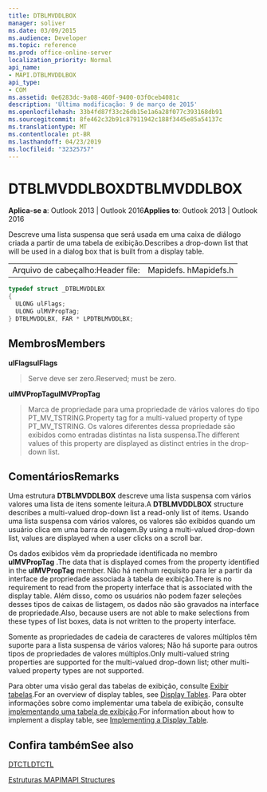 ```yaml
---
title: DTBLMVDDLBOX
manager: soliver
ms.date: 03/09/2015
ms.audience: Developer
ms.topic: reference
ms.prod: office-online-server
localization_priority: Normal
api_name:
- MAPI.DTBLMVDDLBOX
api_type:
- COM
ms.assetid: 0e6283dc-9a08-460f-9400-03f0ceb4081c
description: 'Última modificação: 9 de março de 2015'
ms.openlocfilehash: 33b4fd87f33c26db15e1a6a28f077c393168db91
ms.sourcegitcommit: 8fe462c32b91c87911942c188f3445e85a54137c
ms.translationtype: MT
ms.contentlocale: pt-BR
ms.lasthandoff: 04/23/2019
ms.locfileid: "32325757"
---
```

# <a name="dtblmvddlbox"></a><span data-ttu-id="521d6-103">DTBLMVDDLBOX</span><span class="sxs-lookup"><span data-stu-id="521d6-103">DTBLMVDDLBOX</span></span>

  
  
<span data-ttu-id="521d6-104">**Aplica-se a**: Outlook 2013 | Outlook 2016</span><span class="sxs-lookup"><span data-stu-id="521d6-104">**Applies to**: Outlook 2013 | Outlook 2016</span></span> 
  
<span data-ttu-id="521d6-105">Descreve uma lista suspensa que será usada em uma caixa de diálogo criada a partir de uma tabela de exibição.</span><span class="sxs-lookup"><span data-stu-id="521d6-105">Describes a drop-down list that will be used in a dialog box that is built from a display table.</span></span>
  
|||
|:-----|:-----|
|<span data-ttu-id="521d6-106">Arquivo de cabeçalho:</span><span class="sxs-lookup"><span data-stu-id="521d6-106">Header file:</span></span>  <br/> |<span data-ttu-id="521d6-107">Mapidefs. h</span><span class="sxs-lookup"><span data-stu-id="521d6-107">Mapidefs.h</span></span>  <br/> |
   
```cpp
typedef struct _DTBLMVDDLBX
{
  ULONG ulFlags;
  ULONG ulMVPropTag;
} DTBLMVDDLBX, FAR * LPDTBLMVDDLBX;

```

## <a name="members"></a><span data-ttu-id="521d6-108">Membros</span><span class="sxs-lookup"><span data-stu-id="521d6-108">Members</span></span>

 <span data-ttu-id="521d6-109">**ulFlags**</span><span class="sxs-lookup"><span data-stu-id="521d6-109">**ulFlags**</span></span>
  
> <span data-ttu-id="521d6-110">Serve deve ser zero.</span><span class="sxs-lookup"><span data-stu-id="521d6-110">Reserved; must be zero.</span></span>
    
 <span data-ttu-id="521d6-111">**ulMVPropTag**</span><span class="sxs-lookup"><span data-stu-id="521d6-111">**ulMVPropTag**</span></span>
  
> <span data-ttu-id="521d6-112">Marca de propriedade para uma propriedade de vários valores do tipo PT_MV_TSTRING.</span><span class="sxs-lookup"><span data-stu-id="521d6-112">Property tag for a multi-valued property of type PT_MV_TSTRING.</span></span> <span data-ttu-id="521d6-113">Os valores diferentes dessa propriedade são exibidos como entradas distintas na lista suspensa.</span><span class="sxs-lookup"><span data-stu-id="521d6-113">The different values of this property are displayed as distinct entries in the drop-down list.</span></span>
    
## <a name="remarks"></a><span data-ttu-id="521d6-114">Comentários</span><span class="sxs-lookup"><span data-stu-id="521d6-114">Remarks</span></span>

<span data-ttu-id="521d6-115">Uma estrutura **DTBLMVDDLBOX** descreve uma lista suspensa com vários valores uma lista de itens somente leitura.</span><span class="sxs-lookup"><span data-stu-id="521d6-115">A **DTBLMVDDLBOX** structure describes a multi-valued drop-down list a read-only list of items.</span></span> <span data-ttu-id="521d6-116">Usando uma lista suspensa com vários valores, os valores são exibidos quando um usuário clica em uma barra de rolagem.</span><span class="sxs-lookup"><span data-stu-id="521d6-116">By using a multi-valued drop-down list, values are displayed when a user clicks on a scroll bar.</span></span> 
  
<span data-ttu-id="521d6-117">Os dados exibidos vêm da propriedade identificada no membro **ulMVPropTag** .</span><span class="sxs-lookup"><span data-stu-id="521d6-117">The data that is displayed comes from the property identified in the **ulMVPropTag** member.</span></span> <span data-ttu-id="521d6-118">Não há nenhum requisito para ler a partir da interface de propriedade associada à tabela de exibição.</span><span class="sxs-lookup"><span data-stu-id="521d6-118">There is no requirement to read from the property interface that is associated with the display table.</span></span> <span data-ttu-id="521d6-119">Além disso, como os usuários não podem fazer seleções desses tipos de caixas de listagem, os dados não são gravados na interface de propriedade.</span><span class="sxs-lookup"><span data-stu-id="521d6-119">Also, because users are not able to make selections from these types of list boxes, data is not written to the property interface.</span></span> 
  
<span data-ttu-id="521d6-120">Somente as propriedades de cadeia de caracteres de valores múltiplos têm suporte para a lista suspensa de vários valores; Não há suporte para outros tipos de propriedades de valores múltiplos.</span><span class="sxs-lookup"><span data-stu-id="521d6-120">Only multi-valued string properties are supported for the multi-valued drop-down list; other multi-valued property types are not supported.</span></span> 
  
<span data-ttu-id="521d6-121">Para obter uma visão geral das tabelas de exibição, consulte [Exibir tabelas](display-tables.md).</span><span class="sxs-lookup"><span data-stu-id="521d6-121">For an overview of display tables, see [Display Tables](display-tables.md).</span></span> <span data-ttu-id="521d6-122">Para obter informações sobre como implementar uma tabela de exibição, consulte [implementando uma tabela de exibição](display-table-implementation.md).</span><span class="sxs-lookup"><span data-stu-id="521d6-122">For information about how to implement a display table, see [Implementing a Display Table](display-table-implementation.md).</span></span>
  
## <a name="see-also"></a><span data-ttu-id="521d6-123">Confira também</span><span class="sxs-lookup"><span data-stu-id="521d6-123">See also</span></span>



[<span data-ttu-id="521d6-124">DTCTL</span><span class="sxs-lookup"><span data-stu-id="521d6-124">DTCTL</span></span>](dtctl.md)


[<span data-ttu-id="521d6-125">Estruturas MAPI</span><span class="sxs-lookup"><span data-stu-id="521d6-125">MAPI Structures</span></span>](mapi-structures.md)

